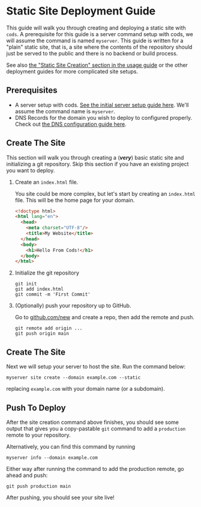 # Static Site Deployment Guide

This guide will walk you through creating and deploying a static site with
`cods`. A prerequisite for this guide is a server command setup with cods, we
will assume the command is named `myserver`. This guide is written for a "plain"
static site, that is, a site where the contents of the repository should just be
served to the public and there is no backend or build process.

See also [the "Static Site Creation" section in the usage
guide](usage.md#static-site-creation) or the other deployment guides for more
complicated site setups.

## Prerequisites

- A server setup with cods. [See the initial server setup guide
  here](initial-server-setup.md). We'll assume the command name is `myserver`.
- DNS Records for the domain you wish to deploy to configured properly. Check
  out [the DNS configuration guide here](dns-configuration.md).

## Create The Site

This section will walk you through creating a (**_very_**) basic static site and
initializing a git repository. Skip this section if you have an existing project
you want to deploy.

1. Create an `index.html` file.

    You site could be more complex, but let's start by creating an `index.html`
    file. This will be the home page for your domain.

    ```html
    <!doctype html>
    <html lang="en">
      <head>
        <meta charset="UTF-8"/>
        <title>My Website</title>
      </head>
      <body>
        <h1>Hello From Cods!</h1>
      </body>
    </html>
    ```

1. Initialize the git repository

    ```
    git init
    git add index.html
    git commit -m 'First Commit'
    ```

1. (Optionally) push your repository up to GitHub.

    Go to [github.com/new](https://github.com/new) and create a repo, then add
    the remote and push.

    ```
    git remote add origin ...
    git push origin main
    ```

## Create The Site

Next we will setup your server to host the site. Run the command below:

```
myserver site create --domain example.com --static
```

replacing `example.com` with your domain name (or a subdomain).

## Push To Deploy

After the site creation command above finishes, you should see some output that
gives you a copy-pastable `git` command to add a `production` remote to your
repository.

Alternatively, you can find this command by running

```
myserver info --domain example.com
```

Either way after running the command to add the production remote, go ahead and
push:

```
git push production main
```

After pushing, you should see your site live!
